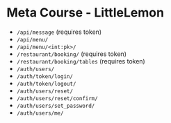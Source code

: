 # Meta Course - LittleLemon
- `/api/message` (requires token)
- `/api/menu/`
- `/api/menu/<int:pk>/`
- `/restaurant/booking/` (requires token)
- `/restaurant/booking/tables` (requires token)
- `/auth/users/`
- `/auth/token/login/`
- `/auth/token/logout/`
- `/auth/users/reset/`
- `/auth/users/reset/confirm/`
- `/auth/users/set_password/`
- `/auth/users/me/`
